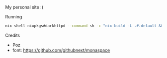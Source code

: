 My personal site :)

Running
```sh
nix shell nixpkgs#darkhttpd --command sh -c "nix build -L .#.default && darkhttpd ./result"
```

Credits
- Poz 
- font: https://github.com/githubnext/monaspace
